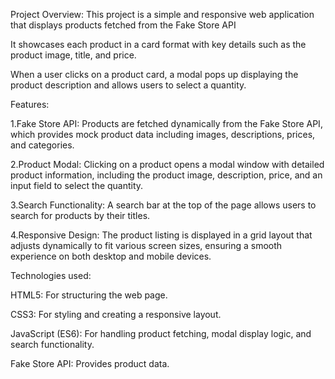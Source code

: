 Project Overview:
This project is a simple and responsive web application that displays products fetched from the Fake Store API

It showcases each product in a card format with key details such as the product image, title, and price.

When a user clicks on a product card, a modal pops up displaying the product description and allows users to select a quantity.

Features:

1.Fake Store API: Products are fetched dynamically from the Fake Store API, which provides mock product data including images, descriptions, prices, and categories.

2.Product Modal: Clicking on a product opens a modal window with detailed product information, including the product image, description, price, and an input field to select the quantity.

3.Search Functionality: A search bar at the top of the page allows users to search for products by their titles.

4.Responsive Design: The product listing is displayed in a grid layout that adjusts dynamically to fit various screen sizes, ensuring a smooth experience on both desktop and mobile devices.

Technologies used:

HTML5: For structuring the web page.

CSS3: For styling and creating a responsive layout.

JavaScript (ES6): For handling product fetching, modal display logic, and search functionality.

Fake Store API: Provides product data.





